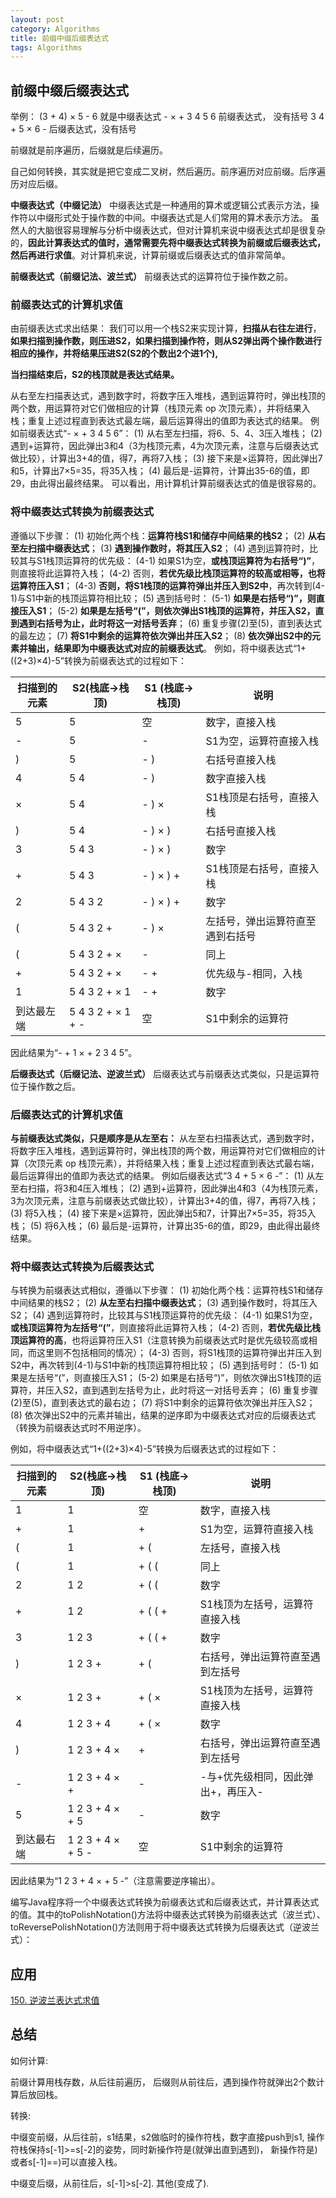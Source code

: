 ```yaml
---
layout: post
category: Algorithms
title: 前缀中缀后缀表达式
tags: Algorithms
---
```


## 前缀中缀后缀表达式

举例：
(3 + 4) × 5 - 6 就是中缀表达式
\- × + 3 4 5 6 前缀表达式， 没有括号
3 4 + 5 × 6 - 后缀表达式，没有括号

前缀就是前序遍历，后缀就是后续遍历。



自己如何转换，其实就是把它变成二叉树，然后遍历。前序遍历对应前缀。后序遍历对应后缀。

**中缀表达式（中缀记法）**
中缀表达式是一种通用的算术或逻辑公式表示方法，操作符以中缀形式处于操作数的中间。中缀表达式是人们常用的算术表示方法。
虽然人的大脑很容易理解与分析中缀表达式，但对计算机来说中缀表达式却是很复杂的，**因此计算表达式的值时，通常需要先将中缀表达式转换为前缀或后缀表达式，然后再进行求值**。对计算机来说，计算前缀或后缀表达式的值非常简单。

**前缀表达式（前缀记法、波兰式）**
前缀表达式的运算符位于操作数之前。

### 前缀表达式的计算机求值

由前缀表达式求出结果： 我们可以用一个栈S2来实现计算，**扫描从右往左进行**，**如果扫描到操作数，则压进S2，如果扫描到操作符，则从S2弹出两个操作数进行相应的操作，并将结果压进S2(S2的个数出2个进1个),**

**当扫描结束后，S2的栈顶就是表达式结果。**



从右至左扫描表达式，遇到数字时，将数字压入堆栈，遇到运算符时，弹出栈顶的两个数，用运算符对它们做相应的计算（栈顶元素 op 次顶元素），并将结果入栈；重复上述过程直到表达式最左端，最后运算得出的值即为表达式的结果。
例如前缀表达式“- × + 3 4 5 6”：
(1) 从右至左扫描，将6、5、4、3压入堆栈；
(2) 遇到+运算符，因此弹出3和4（3为栈顶元素，4为次顶元素，注意与后缀表达式做比较），计算出3+4的值，得7，再将7入栈；
(3) 接下来是×运算符，因此弹出7和5，计算出7×5=35，将35入栈；
(4) 最后是-运算符，计算出35-6的值，即29，由此得出最终结果。
可以看出，用计算机计算前缀表达式的值是很容易的。

### 将中缀表达式转换为前缀表达式

遵循以下步骤：
(1) 初始化两个栈：**运算符栈S1和储存中间结果的栈S2**；
(2) **从右至左扫描中缀表达式**；
(3) **遇到操作数时，将其压入S2**；
(4) 遇到运算符时，比较其与S1栈顶运算符的优先级：
(4-1) 如果S1为空，**或栈顶运算符为右括号“)”**，则直接将此运算符入栈；
(4-2) 否则，**若优先级比栈顶运算符的较高或相等，也将运算符压入S1**；
(4-3) **否则，将S1栈顶的运算符弹出并压入到S2中**，再次转到(4-1)与S1中新的栈顶运算符相比较；
(5) 遇到括号时：
(5-1) **如果是右括号“)”，则直接压入S1**；
(5-2) **如果是左括号“(”，则依次弹出S1栈顶的运算符，并压入S2，直到遇到右括号为止，此时将这一对括号丢弃**；
(6) 重复步骤(2)至(5)，直到表达式的最左边；
(7) **将S1中剩余的运算符依次弹出并压入S2**；
(8) **依次弹出S2中的元素并输出，结果即为中缀表达式对应的前缀表达式**。
例如，将中缀表达式“1+((2+3)×4)-5”转换为前缀表达式的过程如下：

| 扫描到的元素 | S2(栈底->栈顶)    | S1 (栈底->栈顶) | 说明                             |
| ------------ | ----------------- | --------------- | -------------------------------- |
| 5            | 5                 | 空              | 数字，直接入栈                   |
| -            | 5                 | -               | S1为空，运算符直接入栈           |
| )            | 5                 | - )             | 右括号直接入栈                   |
| 4            | 5 4               | - )             | 数字直接入栈                     |
| ×            | 5 4               | - ) ×           | S1栈顶是右括号，直接入栈         |
| )            | 5 4               | - ) × )         | 右括号直接入栈                   |
| 3            | 5 4 3             | - ) × )         | 数字                             |
| +            | 5 4 3             | - ) × ) +       | S1栈顶是右括号，直接入栈         |
| 2            | 5 4 3 2           | - ) × ) +       | 数字                             |
| (            | 5 4 3 2 +         | - ) ×           | 左括号，弹出运算符直至遇到右括号 |
| (            | 5 4 3 2 + ×       | -               | 同上                             |
| +            | 5 4 3 2 + ×       | - +             | 优先级与-相同，入栈              |
| 1            | 5 4 3 2 + × 1     | - +             | 数字                             |
| 到达最左端   | 5 4 3 2 + × 1 + - | 空              | S1中剩余的运算符                 |

因此结果为“- + 1 × + 2 3 4 5”。

**后缀表达式（后缀记法、逆波兰式）**
后缀表达式与前缀表达式类似，只是运算符位于操作数之后。

### 后缀表达式的计算机求值

**与前缀表达式类似，只是顺序是从左至右：**
从左至右扫描表达式，遇到数字时，将数字压入堆栈，遇到运算符时，弹出栈顶的两个数，用运算符对它们做相应的计算（次顶元素 op 栈顶元素），并将结果入栈；重复上述过程直到表达式最右端，最后运算得出的值即为表达式的结果。
例如后缀表达式“3 4 + 5 × 6 -”：
(1) 从左至右扫描，将3和4压入堆栈；
(2) 遇到+运算符，因此弹出4和3（4为栈顶元素，3为次顶元素，注意与前缀表达式做比较），计算出3+4的值，得7，再将7入栈；
(3) 将5入栈；
(4) 接下来是×运算符，因此弹出5和7，计算出7×5=35，将35入栈；
(5) 将6入栈；
(6) 最后是-运算符，计算出35-6的值，即29，由此得出最终结果。

### 将中缀表达式转换为后缀表达式

与转换为前缀表达式相似，遵循以下步骤：
(1) 初始化两个栈：运算符栈S1和储存中间结果的栈S2；
(2) **从左至右扫描中缀表达式**；
(3) 遇到操作数时，将其压入S2；
(4) 遇到运算符时，比较其与S1栈顶运算符的优先级：
(4-1) 如果S1为空，**或栈顶运算符为左括号“(”**，则直接将此运算符入栈；
(4-2) 否则，**若优先级比栈顶运算符的高**，也将运算符压入S1（注意转换为前缀表达式时是优先级较高或相同，而这里则不包括相同的情况）；
(4-3) 否则，将S1栈顶的运算符弹出并压入到S2中，再次转到(4-1)与S1中新的栈顶运算符相比较；
(5) 遇到括号时：
(5-1) 如果是左括号“(”，则直接压入S1；
(5-2) 如果是右括号“)”，则依次弹出S1栈顶的运算符，并压入S2，直到遇到左括号为止，此时将这一对括号丢弃；
(6) 重复步骤(2)至(5)，直到表达式的最右边；
(7) 将S1中剩余的运算符依次弹出并压入S2；
(8) 依次弹出S2中的元素并输出，结果的逆序即为中缀表达式对应的后缀表达式（转换为前缀表达式时不用逆序）。

例如，将中缀表达式“1+((2+3)×4)-5”转换为后缀表达式的过程如下：

| 扫描到的元素 | S2(栈底->栈顶)    | S1 (栈底->栈顶) | 说明                               |
| ------------ | ----------------- | --------------- | ---------------------------------- |
| 1            | 1                 | 空              | 数字，直接入栈                     |
| +            | 1                 | +               | S1为空，运算符直接入栈             |
| (            | 1                 | + (             | 左括号，直接入栈                   |
| (            | 1                 | + ( (           | 同上                               |
| 2            | 1 2               | + ( (           | 数字                               |
| +            | 1 2               | + ( ( +         | S1栈顶为左括号，运算符直接入栈     |
| 3            | 1 2 3             | + ( ( +         | 数字                               |
| )            | 1 2 3 +           | + (             | 右括号，弹出运算符直至遇到左括号   |
| ×            | 1 2 3 +           | + ( ×           | S1栈顶为左括号，运算符直接入栈     |
| 4            | 1 2 3 + 4         | + ( ×           | 数字                               |
| )            | 1 2 3 + 4 ×       | +               | 右括号，弹出运算符直至遇到左括号   |
| -            | 1 2 3 + 4 × +     | -               | -与+优先级相同，因此弹出+，再压入- |
| 5            | 1 2 3 + 4 × + 5   | -               | 数字                               |
| 到达最右端   | 1 2 3 + 4 × + 5 - | 空              | S1中剩余的运算符                   |


因此结果为“1 2 3 + 4 × + 5 -”（注意需要逆序输出）。

编写Java程序将一个中缀表达式转换为前缀表达式和后缀表达式，并计算表达式的值。其中的toPolishNotation()方法将中缀表达式转换为前缀表达式（波兰式）、toReversePolishNotation()方法则用于将中缀表达式转换为后缀表达式（逆波兰式）：

## 应用
[150. 逆波兰表达式求值](https://leetcode-cn.com/problems/evaluate-reverse-polish-notation/)

## 总结

如何计算: 

前缀计算用栈存数，从后往前遍历， 后缀则从前往后，遇到操作符就弹出2个数计算后放回栈。



转换: 

中缀变前缀，从后往前，s1结果，s2做临时的操作符栈，数字直接push到s1, 操作符栈保持s[-1]>=s[-2]的姿势，同时新操作符是(就弹出直到遇到)， 新操作符是)或者s[-1]==)可以直接入栈。

中缀变后缀，从前往后，s[-1]>s[-2]. 其他(变成了).

